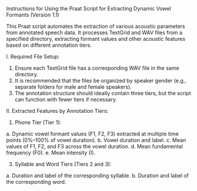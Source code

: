 Instructions for Using the Praat Script for Extracting Dynamic Vowel Formants (Version 1.1)

This Praat script automates the extraction of various acoustic parameters from annotated speech data. It processes TextGrid and WAV files from a specified directory, extracting formant values and other acoustic features based on different annotation tiers.

I. Required File Setup:
1. Ensure each TextGrid file has a corresponding WAV file in the same directory.
2. It is recommended that the files be organized by speaker gender (e.g., separate folders for male and female speakers).
3. The annotation structure should ideally contain three tiers, but the script can function with fewer tiers if necessary.
   
II. Extracted Features by Annotation Tiers:

1. Phone Tier (Tier 1):
   
a. Dynamic vowel formant values (F1, F2, F3) extracted at multiple time points (0%–100% of vowel duration).
b. Vowel duration and label.
c. Mean values of F1, F2, and F3 across the vowel duration.
d. Mean fundamental frequency (F0).
e. Mean intensity (I).

3. Syllable and Word Tiers (Tiers 2 and 3):
   
a. Duration and label of the corresponding syllable.
b. Duration and label of the corresponding word.

